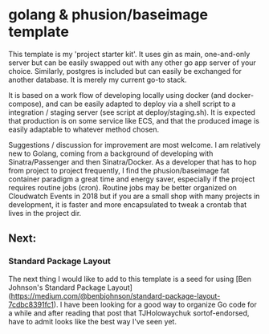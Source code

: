 # golang & phusion/baseimage template

This template is my 'project starter kit'. It uses gin as main, one-and-only server but can be easily swapped out with any other go app server of your choice. Similarly, postgres is included but can easily be exchanged for another database. It is merely my current go-to stack.

It is based on a work flow of developing locally using docker (and docker-compose), and can be easily adapted to deploy via a shell script to a integration / staging server (see script at deploy/staging.sh). It is expected that production is on some service like ECS, and that the produced image is easily adaptable to whatever method chosen.

Suggestions / discussion for improvement are most welcome. I am relatively new to Golang, coming from a background of developing with Sinatra/Passenger and then Sinatra/Docker. As a developer that has to hop from project to project frequently, I find the phusion/baseimage fat container paradigm a great time and energy saver, especially if the project requires routine jobs (cron). Routine jobs may be better organized on Cloudwatch Events in 2018 but if you are a small shop with many projects in development, it is faster and more encapsulated to tweak a crontab that lives in the project dir.

## Next:
### Standard Package Layout
The next thing I would like to add to this template is a seed for using [Ben Johnson's Standard Package Layout] (https://medium.com/@benbjohnson/standard-package-layout-7cdbc8391fc1).  I have been looking for a good way to organize Go code for a while and after reading that post that TJHolowaychuk sortof-endorsed, have to admit looks like the best way I've seen yet.
